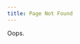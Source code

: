 ```yaml
---
title: Page Not Found
---
```


Oops.

<script>
  document.addEventListener("DOMContentLoaded", function() {
    Sentry.captureException(new Error("Page not found"));
  });
</script>
